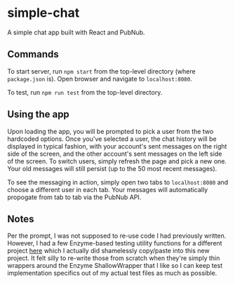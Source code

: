 # simple-chat
A simple chat app built with React and PubNub.

## Commands
To start server, run `npm start` from the top-level directory (where `package.json` is). Open browser and navigate to `localhost:8080`.

To test, run `npm run test` from the top-level directory.

## Using the app
Upon loading the app, you will be prompted to pick a user from the two hardcoded options. Once you've selected a user, the chat history will be displayed in typical fashion, with your account's sent messages on the right side of the screen, and the other account's sent messages on the left side of the screen. To switch users, simply refresh the page and pick a new one. Your old messages will still persist (up to the 50 most recent messages).

To see the messaging in action, simply open two tabs to `localhost:8080` and choose a different user in each tab. Your messages will automatically propogate from tab to tab via the PubNub API.

## Notes
Per the prompt, I was not supposed to re-use code I had previously written. However, I had a few Enzyme-based testing utility functions for a different project [here](https://github.com/maxwellskala/cs-training-tracker/blob/master/client/src/tests/utils.js) which I actually did shamelessly copy/paste into this new project. It felt silly to re-write those from scratch when they're simply thin wrappers around the Enzyme ShallowWrapper that I like so I can keep test implementation specifics out of my actual test files as much as possible.
